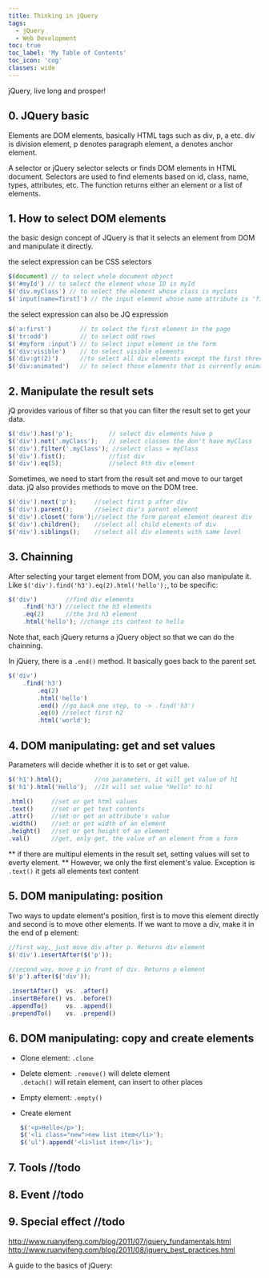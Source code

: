```yaml
---
title: Thinking in jQuery
tags: 
  - jQuery
  - Web Development
toc: true
toc_label: 'My Table of Contents'
toc_icon: 'cog'
classes: wide
---
```


jQuery, live long and prosper!

## 0. JQuery basic

Elements are DOM elements, basically HTML tags such as div, p, a etc. div is division element, p denotes paragraph element, a denotes anchor element.

A selector or jQuery selector selects or finds DOM elements in HTML document. Selectors are used to find elements based on id, class, name, types, attributes, etc. The function returns either an element or a list of elements.

## 1. How to select DOM elements

the basic design concept of JQuery is that it selects an element from DOM and manipulate it directly.

the select expression can be CSS selectors

```javascript
$(document) // to select whole document object
$('#myId') // to select the element whose ID is myId
$('div.myClass') // to select the element whose class is myclass
$('input[name=first]') // the input element whose name attribute is 'first'
```

the select expression can also be JQ expression

```javascript
$('a:first')        // to select the first element in the page
$('tr:odd')         // to select odd rows
$('#myform :input') // to select input element in the form
$('div:visible')    // to select visible elements
$('div:gt(2)')      //to select all div elements except the first three (index starts from 0)
$('div:animated')   // to select those elements that is currently animating
```

## 2. Manipulate the result sets

jQ provides various of filter so that you can filter the result set to get your data.

```javascript
$('div').has('p');          // select div elements have p
$('div').not('.myClass');   // select classes the don't have myClass
$('div').filter('.myClass'); //select class = myClass
$('div').fist();            //fist div
$('div').eq(5);             //select 6th div element
```

Sometimes, we need to start from the result set and move to our target data. jQ also provides methods to move on the DOM tree.

```javascript
$('div').next('p');     //select first p after div
$('div').parent();      //select div's parent element
$('div').closet('form');//select the form parent element nearest div
$('div').children();    //select all child elements of div
$('div').siblings();    //select all div elements with same level
```

## 3. Chainning

After selecting your target element from DOM, you can also manipulate it. Like `$('div').find('h3').eq(2).html('hello');`, to be specific:

```javascript
$('div')        //find div elements
    .find('h3') //select the h3 elements
    .eq(2)      //the 3rd h3 element
    .html('hello'); //change its content to hello
```

Note that, each jQuery returns a jQuery object so that we can do the chainning.

In jQuery, there is a `.end()` method. It basically goes back to the parent set.

```javascript
$('div')
    .find('h3')
        .eq(2)
        .html('hello')
        .end() //go back one step, to -> .find('h3')
        .eq(0) //select first h2
        .html('world');
```

## 4. DOM manipulating: get and set values

Parameters will decide whether it is to set or get value.

```javascript
$('h1').html();         //no parameters, it will get value of h1
$('h1').html('Hello');  //It will set value "Hello" to h1
```

```javascript
.html()     //set or get html values
.text()     //set or get text contents
.attr()     //set or get an attribute's value
.width()    //set or get width of an element
.height()   //set or get height of an element
.val()      //get, only get, the value of an element from a form
```

** if there are multipul elements in the result set, setting values will set to everty element.
** However, we only the first element's value. Exception is `.text()` it gets all elements text content

## 5. DOM manipulating: position

Two ways to update element's position, first is to move this element directly and second is to move other elements.
If we want to move a div, make it in the end of p element:

```javascript
//first way, just move div after p. Returns div element
$('div').insertAfter($('p'));

//second way, move p in front of div. Returns p element
$('p').after($('div'));
```

```javascript
.insertAfter()  vs. .after()
.insertBefore() vs. .before()
.appendTo()     vs. .append()
.prependTo()    vs. .prepend()
```

## 6. DOM manipulating: copy and create  elements

- Clone element: `.clone`
- Delete element:
    `.remove()` will delete element  
    `.detach()` will retain element, can insert to other places
- Empty element: `.empty()`
- Create element

  ```javascript
  $('<p>Hello</p>');
  $('<li class="new">new list item</li>');
  $('ul').append('<li>list item</li>');
  ```

## 7. Tools //todo

## 8. Event //todo

## 9. Special effect //todo


http://www.ruanyifeng.com/blog/2011/07/jquery_fundamentals.html
http://www.ruanyifeng.com/blog/2011/08/jquery_best_practices.html

A guide to the basics of jQuery: 